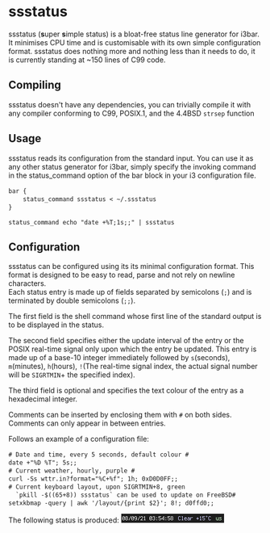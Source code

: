# ssstatus
ssstatus (**s**uper **s**imple status) is a bloat-free status line generator for i3bar. It minimises CPU time and is customisable with its own simple configuration format. ssstatus does nothing more and nothing less than it needs to do, it is currently standing at ~150 lines of C99 code.

## Compiling
ssstatus doesn't have any dependencies, you can trivially compile it with any compiler conforming to C99, POSIX.1, and the 4.4BSD `strsep` function

## Usage
ssstatus reads its configuration from the standard input. You can use it as any other status generator for i3bar, simply specify the invoking command in the status_command option of the bar block in your i3 configuration file.
```
bar {
    status_command ssstatus < ~/.ssstatus
}
```
```
status_command echo "date +%T;1s;;" | ssstatus
```

## Configuration
ssstatus can be configured using its its minimal configuration format.
This format is designed to be easy to read, parse and not rely on newline characters.  
Each status entry is made up of fields separated by semicolons (`;`) and is terminated by double semicolons (`;;`).

The first field is the shell command whose first line of the standard output is to be displayed in the status. 

The second field specifies either the update interval of the entry or the POSIX real-time signal only upon which the entry be updated. This entry is made up of a base-10 integer immediately followed by `s`(seconds), `m`(minutes), `h`(hours), `!`(The real-time signal index, the actual signal number will be `SIGRTMIN`+ the specified index).

The third field is optional and specifies the text colour of the entry as a hexadecimal integer.

Comments can be inserted by enclosing them with `#` on both sides. Comments can only appear in between entries.

Follows an example of a configuration file:
```
# Date and time, every 5 seconds, default colour #
date +"%D %T"; 5s;;
# Current weather, hourly, purple #
curl -Ss wttr.in?format="%C+%f"; 1h; 0xD0D0FF;;
# Current keyboard layout, upon SIGRTMIN+8, green 
  `pkill -$((65+8)) ssstatus` can be used to update on FreeBSD#
setxkbmap -query | awk '/layout/{print $2}'; 8!; d0ffd0;;
```
The following status is produced:
![A screenshot of the resulting status bar](screen1.png)
